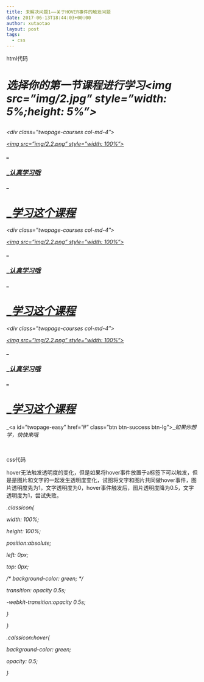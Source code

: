 ```yaml
---
title: 未解决问题1——关于HOVER事件的触发问题
date: 2017-06-13T18:44:03+00:00
author: xutaotao
layout: post
tags:
  - css
---
```

html代码

_<div class=”twopage”>_
  
_<div class=”twopage-text”>_
  
_<h1 class=”twopage-text-h1″>_
  
_选择你的第一节课程进行学习<img src=”img/2.jpg” style=”width: 5%;height: 5%”>_
  
_</h1>_
  
_<div class=”row”>_
  
_<div class=”twopage-courses col-md-4″>_
  
_<a href=”#”>_
  
_<img src=”img/2.2.png” style=”width: 100%”>_
  
_<div class=”classicon”>_
  
_<h3>__认真学习哦</h3>_
  
_<h1><strong>__学习这个课程</strong></h1>_
  
_</div>_
  
_</a>_
  
_</div>_
  
_<div class=”twopage-courses col-md-4″>_
  
_<a href=”#”>_
  
_<img src=”img/2.2.png” style=”width: 100%”>_
  
_<div class=”classicon”>_
  
_<h3>__认真学习哦</h3>_
  
_<h1><strong>__学习这个课程</strong></h1>_
  
_</div>_
  
_</a>_
  
_</div>_
  
_<div class=”twopage-courses col-md-4″>_
  
_<a href=”#”>_
  
_<img src=”img/2.2.png” style=”width: 100%”>_
  
_<div class=”classicon”>_
  
_<h3>__认真学习哦</h3>_
  
_<h1><strong>__学习这个课程</strong></h1>_
  
_</div>_
  
_</a>_
  
_</div>_
  
_<div class=”twopagebtn”>_
  
_<a id=”twopage-easy” href=”#” class=”btn btn-success btn-lg”>__如果你想学，快快来哦</a>_
  
_</div>_
  
_</div>_
  
_</div>_
  
_</div>_

&nbsp;

css代码

hover无法触发透明度的变化，但是如果将hover事件放置于a标签下可以触发，但是是图片和文字的一起发生透明度变化，试图将文字和图片共同做hover事件，图片透明度先为1，文字透明度为0，hover事件触发后，图片透明度降为0.5，文字透明度为1，尝试失败。

_.classicon{_
  
_width: 100%;_
  
_height: 100%;_
  
_position:absolute;_
  
_left: 0px;_
  
_top: 0px;_
  
_/\* background-color: green; \*/_
  
_transition: opacity 0.5s;_
  
_-webkit-transition:opacity 0.5s;_

_}_

_}_
  
_.calssicon:hover{_
  
_background-color: green;_
  
_opacity: 0.5;_

_}_

&nbsp;

&nbsp;